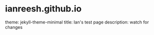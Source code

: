 # ianreesh.github.io
theme: jekyll-theme-minimal
title: Ian's test page
description: watch for changes
